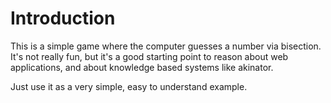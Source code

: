 # Introduction

This is a simple game where the computer guesses a number
via bisection. It's not really fun, but it's a good
starting point to reason about web applications, and about
knowledge based systems like akinator.

Just use it as a very simple, easy to understand example.